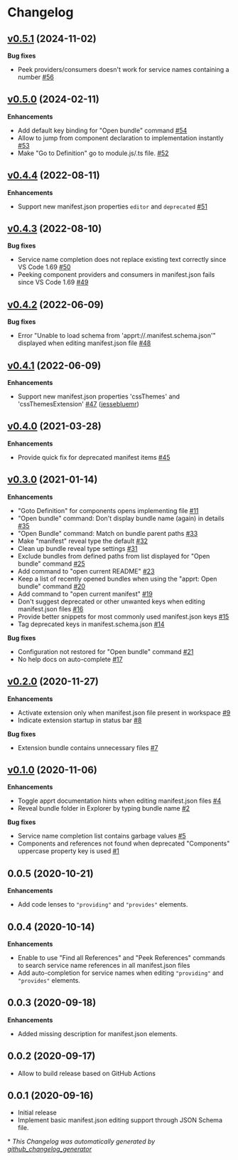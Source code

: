 # Changelog

## [v0.5.1](https://github.com/ctjdr/vscode-apprt-bundles/tree/v0.5.1) (2024-11-02)

**Bug fixes**

- Peek providers/consumers doesn't work for service names containing a number [\#56](https://github.com/ctjdr/vscode-apprt-bundles/issues/56)

## [v0.5.0](https://github.com/ctjdr/vscode-apprt-bundles/tree/v0.5.0) (2024-02-11)

**Enhancements**

- Add default key binding for "Open bundle" command [\#54](https://github.com/ctjdr/vscode-apprt-bundles/issues/54)
- Allow to jump from component declaration to implementation instantly [\#53](https://github.com/ctjdr/vscode-apprt-bundles/issues/53)
- Make "Go to Definition" go to module.js/.ts file. [\#52](https://github.com/ctjdr/vscode-apprt-bundles/issues/52)

## [v0.4.4](https://github.com/ctjdr/vscode-apprt-bundles/tree/v0.4.4) (2022-08-11)

**Enhancements**

- Support new manifest.json properties `editor` and `deprecated`  [\#51](https://github.com/ctjdr/vscode-apprt-bundles/issues/51)

## [v0.4.3](https://github.com/ctjdr/vscode-apprt-bundles/tree/v0.4.3) (2022-08-10)

**Bug fixes**

- Service name completion does not replace existing text correctly since VS Code 1.69 [\#50](https://github.com/ctjdr/vscode-apprt-bundles/issues/50)
- Peeking component providers and consumers in manifest.json fails since VS Code 1.69 [\#49](https://github.com/ctjdr/vscode-apprt-bundles/issues/49)

## [v0.4.2](https://github.com/ctjdr/vscode-apprt-bundles/tree/v0.4.2) (2022-06-09)

**Bug fixes**

- Error "Unable to load schema from 'apprt://.manifest.schema.json'" displayed when editing manifest.json file [\#48](https://github.com/ctjdr/vscode-apprt-bundles/issues/48)

## [v0.4.1](https://github.com/ctjdr/vscode-apprt-bundles/tree/v0.4.1) (2022-06-09)

**Enhancements**

- Support new manifest.json properties 'cssThemes' and 'cssThemesExtension' [\#47](https://github.com/ctjdr/vscode-apprt-bundles/pull/47) ([jessebluemr](https://github.com/jessebluemr))

## [v0.4.0](https://github.com/ctjdr/vscode-apprt-bundles/tree/v0.4.0) (2021-03-28)

**Enhancements**

- Provide quick fix for deprecated manifest items [\#45](https://github.com/ctjdr/vscode-apprt-bundles/issues/45)

## [v0.3.0](https://github.com/ctjdr/vscode-apprt-bundles/tree/v0.3.0) (2021-01-14)

**Enhancements**

- "Goto Definition" for components opens implementing file [\#11](https://github.com/ctjdr/vscode-apprt-bundles/issues/11)
- "Open bundle" command: Don't display bundle name \(again\) in details [\#35](https://github.com/ctjdr/vscode-apprt-bundles/issues/35)
- "Open Bundle" command: Match on bundle parent paths [\#33](https://github.com/ctjdr/vscode-apprt-bundles/issues/33)
- Make "manifest" reveal type the default [\#32](https://github.com/ctjdr/vscode-apprt-bundles/issues/32)
- Clean up bundle reveal type settings [\#31](https://github.com/ctjdr/vscode-apprt-bundles/issues/31)
- Exclude bundles from defined paths from list displayed for "Open bundle" command [\#25](https://github.com/ctjdr/vscode-apprt-bundles/issues/25)
-  Add command to "open current README" [\#23](https://github.com/ctjdr/vscode-apprt-bundles/issues/23)
- Keep a list of recently opened bundles when using the "apprt: Open bundle" command [\#20](https://github.com/ctjdr/vscode-apprt-bundles/issues/20)
- Add command to "open current manifest" [\#19](https://github.com/ctjdr/vscode-apprt-bundles/issues/19)
- Don't suggest deprecated or other unwanted keys when editing manifest.json files [\#16](https://github.com/ctjdr/vscode-apprt-bundles/issues/16)
- Provide better snippets for most commonly used manifest.json keys [\#15](https://github.com/ctjdr/vscode-apprt-bundles/issues/15)
- Tag deprecated keys in manifest.schema.json [\#14](https://github.com/ctjdr/vscode-apprt-bundles/issues/14)

**Bug fixes**

- Configuration not restored for "Open bundle" command [\#21](https://github.com/ctjdr/vscode-apprt-bundles/issues/21)
- No help docs on auto-complete [\#17](https://github.com/ctjdr/vscode-apprt-bundles/issues/17)

## [v0.2.0](https://github.com/ctjdr/vscode-apprt-bundles/tree/v0.2.0) (2020-11-27)

**Enhancements**

- Activate extension only when manifest.json file present in workspace [\#9](https://github.com/ctjdr/vscode-apprt-bundles/issues/9)
- Indicate extension startup in status bar [\#8](https://github.com/ctjdr/vscode-apprt-bundles/issues/8)

**Bug fixes**

- Extension bundle contains unnecessary files [\#7](https://github.com/ctjdr/vscode-apprt-bundles/issues/7)

## [v0.1.0](https://github.com/ctjdr/vscode-apprt-bundles/tree/v0.1.0) (2020-11-06)

**Enhancements**

- Toggle apprt documentation hints when editing manifest.json files  [\#4](https://github.com/ctjdr/vscode-apprt-bundles/issues/4)
- Reveal bundle folder in Explorer by typing bundle name [\#2](https://github.com/ctjdr/vscode-apprt-bundles/issues/2)

**Bug fixes**

- Service name completion list contains garbage values [\#5](https://github.com/ctjdr/vscode-apprt-bundles/issues/5)
- Components and references not found when deprecated "Components" uppercase property key is used [\#1](https://github.com/ctjdr/vscode-apprt-bundles/issues/1)

## 0.0.5 (2020-10-21)

**Enhancements**

- Add code lenses to `"providing"` and `"provides"` elements.

## 0.0.4 (2020-10-14)

**Enhancements**

- Enable to use "Find all References" and "Peek References" commands to search service name references in all manifest.json files
- Add auto-completion for service names when editing `"providing"` and `"provides"` elements.

## 0.0.3 (2020-09-18)

**Enhancements**

- Added missing description for manifest.json elements.

## 0.0.2 (2020-09-17)
- Allow to build release based on GitHub Actions

## 0.0.1 (2020-09-16)
- Initial release
- Implement basic manifest.json editing support through JSON Schema file.


\* *This Changelog was automatically generated by [github_changelog_generator](https://github.com/github-changelog-generator/github-changelog-generator)*
